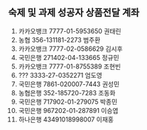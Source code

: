## 숙제 및 과제 성공자 상품전달 계좌
1. 카카오뱅크 7777-01-5953650 권태린
2. 농협 356-131181-2273 범주환
3. 카카오뱅크 7777-02-0586629 김시후
4. 국민은행 271402-04-133665 정규민
5. 카카오뱅크 7777-01-8755389 조현빈
6. ??? 3333-27-0352271 엄도영
7. 국민은행 7861-020007-7443 권성민
8. 농협은행 352-185720-7283 조동화
9. 국민은행 717902-01-279075 박종민
10. 국민은행 967202-01-287891 이승엽
11. 하나은행 43491018998007 이재홍
